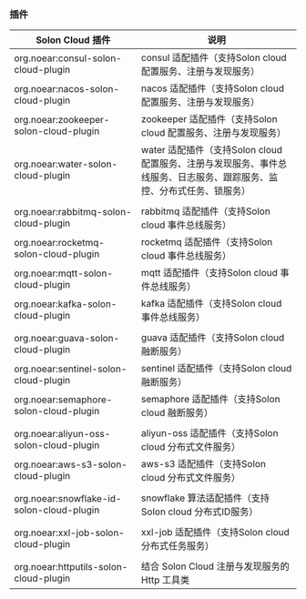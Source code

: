 
### 插件

| Solon Cloud 插件                            | 说明                                                                   |
|-------------------------------------------|----------------------------------------------------------------------|
| org.noear:consul-solon-cloud-plugin       | consul 适配插件（支持Solon cloud 配置服务、注册与发现服务）                              |
| org.noear:nacos-solon-cloud-plugin        | nacos 适配插件（支持Solon cloud 配置服务、注册与发现服务）                               |
| org.noear:zookeeper-solon-cloud-plugin    | zookeeper 适配插件（支持Solon cloud 配置服务、注册与发现服务）                           |
| org.noear:water-solon-cloud-plugin        | water 适配插件（支持Solon cloud 配置服务、注册与发现服务、事件总线服务、日志服务、跟踪服务、监控、分布式任务、锁服务） |
|                                           |                                                                      |
| org.noear:rabbitmq-solon-cloud-plugin     | rabbitmq 适配插件（支持Solon cloud 事件总线服务）                                  |
| org.noear:rocketmq-solon-cloud-plugin     | rocketmq 适配插件（支持Solon cloud 事件总线服务）                                  |
| org.noear:mqtt-solon-cloud-plugin         | mqtt 适配插件（支持Solon cloud 事件总线服务）                                      |
| org.noear:kafka-solon-cloud-plugin        | kafka 适配插件（支持Solon cloud 事件总线服务）                                     |
|                                           |                                                                      |
| org.noear:guava-solon-cloud-plugin        | guava 适配插件（支持Solon cloud 融断服务）                                       |
| org.noear:sentinel-solon-cloud-plugin     | sentinel 适配插件（支持Solon cloud 融断服务）                                    |
| org.noear:semaphore-solon-cloud-plugin    | semaphore 适配插件（支持Solon cloud 融断服务）                                   |
|                                           |                                                                      |
| org.noear:aliyun-oss-solon-cloud-plugin   | aliyun-oss 适配插件（支持Solon cloud 分布式文件服务）                               |
| org.noear:aws-s3-solon-cloud-plugin       | aws-s3 适配插件（支持Solon cloud 分布式文件服务）                                   |
|                                           |                                                                      |
| org.noear:snowflake-id-solon-cloud-plugin | snowflake 算法适配插件（支持Solon cloud 分布式ID服务）                              |
|                                           |                                                                      |
| org.noear:xxl-job-solon-cloud-plugin      | xxl-job 适配插件（支持Solon cloud 分布式任务服务）                                  |
|                                           |                                                                      |
| org.noear:httputils-solon-cloud-plugin    | 结合 Solon Cloud 注册与发现服务的 Http 工具类                                     |